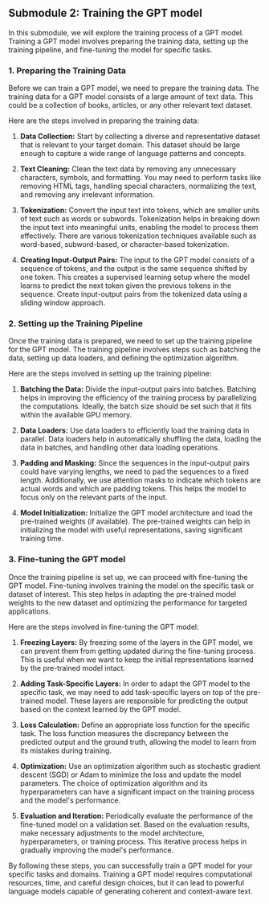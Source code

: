 ## Submodule 2: Training the GPT model

In this submodule, we will explore the training process of a GPT model. Training a GPT model involves preparing the training data, setting up the training pipeline, and fine-tuning the model for specific tasks.

### 1. Preparing the Training Data

Before we can train a GPT model, we need to prepare the training data. The training data for a GPT model consists of a large amount of text data. This could be a collection of books, articles, or any other relevant text dataset. 

Here are the steps involved in preparing the training data:

1. **Data Collection:** Start by collecting a diverse and representative dataset that is relevant to your target domain. This dataset should be large enough to capture a wide range of language patterns and concepts.

2. **Text Cleaning:** Clean the text data by removing any unnecessary characters, symbols, and formatting. You may need to perform tasks like removing HTML tags, handling special characters, normalizing the text, and removing any irrelevant information.

3. **Tokenization:** Convert the input text into tokens, which are smaller units of text such as words or subwords. Tokenization helps in breaking down the input text into meaningful units, enabling the model to process them effectively. There are various tokenization techniques available such as word-based, subword-based, or character-based tokenization.

4. **Creating Input-Output Pairs:** The input to the GPT model consists of a sequence of tokens, and the output is the same sequence shifted by one token. This creates a supervised learning setup where the model learns to predict the next token given the previous tokens in the sequence. Create input-output pairs from the tokenized data using a sliding window approach.

### 2. Setting up the Training Pipeline

Once the training data is prepared, we need to set up the training pipeline for the GPT model. The training pipeline involves steps such as batching the data, setting up data loaders, and defining the optimization algorithm.

Here are the steps involved in setting up the training pipeline:

1. **Batching the Data:** Divide the input-output pairs into batches. Batching helps in improving the efficiency of the training process by parallelizing the computations. Ideally, the batch size should be set such that it fits within the available GPU memory.

2. **Data Loaders:** Use data loaders to efficiently load the training data in parallel. Data loaders help in automatically shuffling the data, loading the data in batches, and handling other data loading operations.

3. **Padding and Masking:** Since the sequences in the input-output pairs could have varying lengths, we need to pad the sequences to a fixed length. Additionally, we use attention masks to indicate which tokens are actual words and which are padding tokens. This helps the model to focus only on the relevant parts of the input.

4. **Model Initialization:** Initialize the GPT model architecture and load the pre-trained weights (if available). The pre-trained weights can help in initializing the model with useful representations, saving significant training time.

### 3. Fine-tuning the GPT model

Once the training pipeline is set up, we can proceed with fine-tuning the GPT model. Fine-tuning involves training the model on the specific task or dataset of interest. This step helps in adapting the pre-trained model weights to the new dataset and optimizing the performance for targeted applications.

Here are the steps involved in fine-tuning the GPT model:

1. **Freezing Layers:** By freezing some of the layers in the GPT model, we can prevent them from getting updated during the fine-tuning process. This is useful when we want to keep the initial representations learned by the pre-trained model intact.

2. **Adding Task-Specific Layers:** In order to adapt the GPT model to the specific task, we may need to add task-specific layers on top of the pre-trained model. These layers are responsible for predicting the output based on the context learned by the GPT model.

3. **Loss Calculation:** Define an appropriate loss function for the specific task. The loss function measures the discrepancy between the predicted output and the ground truth, allowing the model to learn from its mistakes during training.

4. **Optimization:** Use an optimization algorithm such as stochastic gradient descent (SGD) or Adam to minimize the loss and update the model parameters. The choice of optimization algorithm and its hyperparameters can have a significant impact on the training process and the model's performance.

5. **Evaluation and Iteration:** Periodically evaluate the performance of the fine-tuned model on a validation set. Based on the evaluation results, make necessary adjustments to the model architecture, hyperparameters, or training process. This iterative process helps in gradually improving the model's performance.

By following these steps, you can successfully train a GPT model for your specific tasks and domains. Training a GPT model requires computational resources, time, and careful design choices, but it can lead to powerful language models capable of generating coherent and context-aware text.